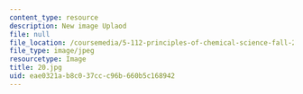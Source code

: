 ```yaml
---
content_type: resource
description: New image Uplaod
file: null
file_location: /coursemedia/5-112-principles-of-chemical-science-fall-2005/eae0321ab8c037ccc96b660b5c168942_20.jpg
file_type: image/jpeg
resourcetype: Image
title: 20.jpg
uid: eae0321a-b8c0-37cc-c96b-660b5c168942
---
```

